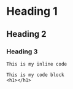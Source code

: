 # Heading 1
## Heading 2
### Heading 3

`This is my inline code`

```
This is my code block
<h1></h1>
```
